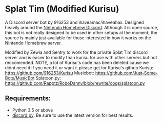 # Splat Tim (Modified Kurisu)
A Discord server bot by 916253 and ihaveamac/ihaveahax. Designed heavily around the [Nintendo Homebrew Discord](https://discord.gg/C29hYvh).
Although it is open source, this bot is not really designed to be used in other setups at the moment; the source is mainly just available for those interested in how it works on the Nintendo Homebrew server.

Modified by Zewia and Sentry to work for the private Splat Tim discord server and is easier to modify than kurisu for use with other servers but not reccomended.
NOTE, a lot of Kurisu's code has been deleted cause we didnt need it if you need it or want it please get for Kurisu's github
Kurisu: https://github.com/916253/Kurisu
Musicbot: https://github.com/Just-Some-Bots/MusicBot
Splatoon.py: https://github.com/Rapptz/RoboDanny/blob/rewrite/cogs/splatoon.py

## Requirements:
* Python 3.5 or above
* [discord.py](https://github.com/Rapptz/discord.py). Be sure to use the latest version for best results.
